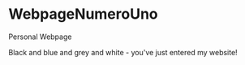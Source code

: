 # WebpageNumeroUno
Personal Webpage
<!DOCTYPE html>
<html>

<head>
<link rel="stylesheet" href="style.css" type="text/css" />
</head>

<body>

<div class ="mainOne">
<p class ="text">

Black and blue and grey and white - you've just entered my website! 

</p>
</div>
<div = "mainsTwo">

</div>

<div = "mainsOne">

</div>

<div = "mainsTwo">

</div>

</body>

</html>
